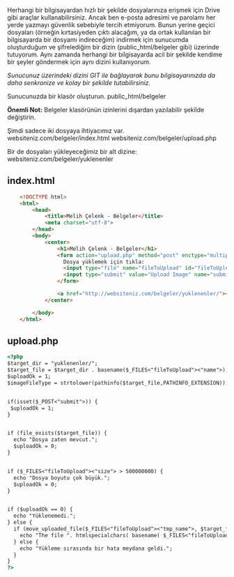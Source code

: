 Herhangi bir bilgisayardan hızlı bir şekilde dosyalarınıza erişmek için Drive gibi araçlar kullanabilirsiniz. Ancak ben e-posta adresimi ve parolamı her yerde yazmayı güvenlik sebebiyle tercih etmiyorum. Bunun yerine geçici dosyaları (örneğin kırtasiyeden çıktı alacağım, ya da ortak kullanılan bir bilgisayarda bir dosyamı indireceğim) indirmek için sunucumda oluşturduğum ve şifrelediğim bir dizin (public_html/belgeler gibi) üzerinde tutuyorum. Aynı zamanda herhangi bir bilgisayarda acil bir şekilde kendime bir şeyler göndermek için aynı dizini kullanıyorum. 

<i>Sunucunuz üzerindeki dizini GIT ile bağlayarak bunu bilgisayarınızda da daha senkronize ve kolay bir şekilde tutabilirsiniz.</i>


Sunucunuzda bir klasör oluşturun.
<quote>public_html/belgeler</quote>

<b>Önemli Not:</b> Belgeler klasörünün izinlerini dışardan yazılabilir şekilde değiştirin.

Şimdi sadece iki dosyaya ihtiyacımız var.
<quote>websiteniz.com/belgeler/index.html
websiteniz.com/belgeler/upload.php</quote>

Bir de dosyaları yükleyeceğimiz bir alt dizine:
<quote>websiteniz.com/belgeler/yuklenenler</quote>


## index.html

```html
    <!DOCTYPE html>
    <html>
        <head>
            <title>Melih Çelenk - Belgeler</title>
            <meta charset="utf-8">
        </head>
        <body>
            <center>
                <h1>Melih Çelenk - Belgeler</h1>
                <form action="upload.php" method="post" enctype="multipart/form-data">
                  Dosya yüklemek için tıkla:
                  <input type="file" name="fileToUpload" id="fileToUpload">
                  <input type="submit" value="Upload Image" name="submit">
                </form>

                <a href="http://websiteniz.com/belgeler/yuklenenler/"><h1>Dosyalar</h1></a>
            </center>

        </body>
    </html>
```

## upload.php

```html
<?php
$target_dir = "yuklenenler/";
$target_file = $target_dir . basename($_FILES<"fileToUpload"><"name">);
$uploadOk = 1;
$imageFileType = strtolower(pathinfo($target_file,PATHINFO_EXTENSION));


if(isset($_POST<"submit">)) {
 $uploadOk = 1;
}


if (file_exists($target_file)) {
  echo "Dosya zaten mevcut.";
  $uploadOk = 0;
}


if ($_FILES<"fileToUpload"><"size"> > 500000000) {
  echo "Dosya boyutu çok büyük.";
  $uploadOk = 0;
}


if ($uploadOk == 0) {
  echo "Yüklenemedi.";
} else {
  if (move_uploaded_file($_FILES<"fileToUpload"><"tmp_name">, $target_file)) {
    echo "The file ". htmlspecialchars( basename( $_FILES<"fileToUpload"><"name">)). " has been uploaded.";
  } else {
    echo "Yükleme sırasında bir hata meydana geldi.";
  }
}
?>
```
